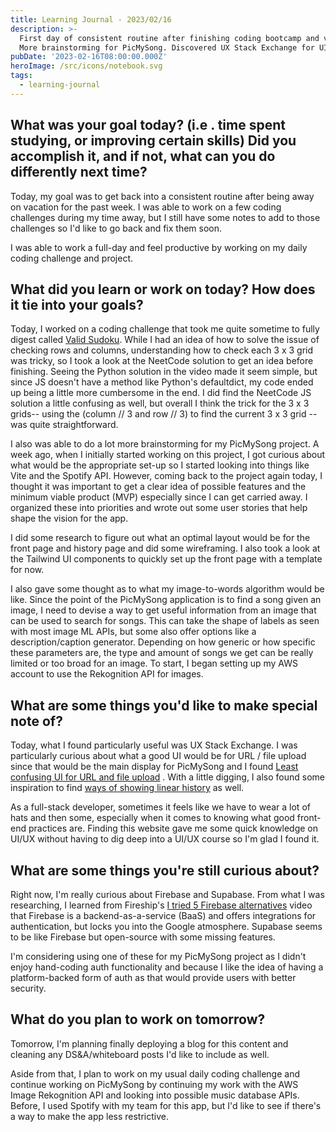 ```yaml
---
title: Learning Journal - 2023/02/16
description: >-
  First day of consistent routine after finishing coding bootcamp and vacation.
  More brainstorming for PicMySong. Discovered UX Stack Exchange for UI/UX help.
pubDate: '2023-02-16T08:00:00.000Z'
heroImage: /src/icons/notebook.svg
tags:
  - learning-journal
---
```


## What was your goal today? (i.e . time spent studying, or improving certain skills) Did you accomplish it, and if not, what can you do differently next time?

Today, my goal was to get back into a consistent routine after being away on vacation for the past week. I was able to work on a few coding challenges during my time away, but I still have some notes to add to those challenges so I'd like to go back and fix them soon.

I was able to work a full-day and feel productive by working on my daily coding challenge and project.

## What did you learn or work on today? How does it tie into your goals?

Today, I worked on a coding challenge that took me quite sometime to fully digest called [Valid Sudoku](https://leetcode.com/problems/valid-sudoku/ "").  While I had an idea of how to solve the issue of checking rows and columns, understanding how to check each 3 x 3 grid was tricky, so I took a look at the NeetCode solution to get an idea before finishing. Seeing the Python solution in the video made it seem simple, but since JS doesn't have a method like Python's defaultdict, my code ended up being a little more cumbersome in the end. I did find the NeetCode JS solution a little confusing as well, but overall I think the trick for the 3 x 3 grids-- using the (column // 3 and row // 3) to find the current 3 x 3 grid -- was quite straightforward.

I also was able to do a lot more brainstorming for my PicMySong project. A week ago, when I initially started working on this project, I got curious about what would be the appropriate set-up so I started looking into things like Vite and the Spotify API. However, coming back to the project again today, I thought it was important to get a clear idea of possible features and the minimum viable product (MVP) especially since I can get carried away. I organized these into priorities and wrote out some user stories that help shape the vision for the app.

I did some research to figure out what an optimal layout would be for the front page and history page and did some wireframing. I also took a look at the Tailwind UI components to quickly set up the front page with a template for now.

I also gave some thought as to what my image-to-words algorithm would be like. Since the point of the PicMySong application is to find a song given an image, I need to devise a way to get useful information from an image that can be used to search for songs. This can take the shape of labels as seen with most image ML APIs, but some also offer options like a description/caption generator. Depending on how generic or how specific these parameters are, the type and amount of songs we get can be really limited or too broad for an image.
To start, I began setting up my AWS account to use the Rekognition API for images.

## What are some things you'd like to make special note of?

Today, what I found particularly useful was UX Stack Exchange. I was particularly curious about what a good UI would be for URL / file upload since that would be the main display for PicMySong and I found [Least confusing UI for URL and file upload](https://ux.stackexchange.com/questions/21930/whats-the-least-confusing-ui-for-offering-to-either-enter-a-url-or-upload-a-fil "") . With a little digging, I also found some inspiration to find [ways of showing linear history](https://ux.stackexchange.com/questions/96302/ways-of-showing-linear-history "") as well.

As a full-stack developer, sometimes it feels like we have to wear a lot of hats and then some, especially when it comes to knowing what good front-end practices are. Finding this website gave me some quick knowledge on UI/UX without having to dig deep into a UI/UX course so I'm glad I found it.

## What are some things you're still curious about?

Right now, I'm really curious about Firebase and Supabase. From what I was researching, I learned from Fireship's [I tried 5 Firebase alternatives](https://youtu.be/SXmYUalHyYk "") video that Firebase is a backend-as-a-service (BaaS) and offers integrations for authentication, but locks you into the Google atmosphere. Supabase seems to be like Firebase but open-source with some missing features.

I'm considering using one of these for my PicMySong project as I didn't enjoy hand-coding auth functionality and because I like the idea of having a platform-backed form of auth as that would provide users with better security.

## What do you plan to work on tomorrow?

Tomorrow, I'm planning finally deploying a blog for this content and cleaning any DS\&A/whiteboard posts I'd like to include as well.

Aside from that, I plan to work on my usual daily coding challenge and continue working on PicMySong by continuing my work with the AWS Image Rekognition API and looking into possible music database APIs. Before, I used Spotify with my team for this app, but I'd like to see if there's a way to make the app less restrictive.
